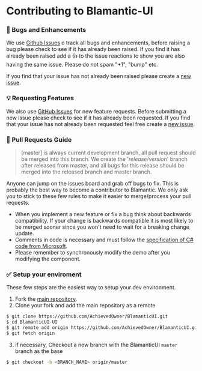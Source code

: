 # Contributing to Blamantic-UI

### :pill: Bugs and Enhancements
We use [Github Issues](https://github.com/AchievedOwner/BlamanticUI/issues) o track all bugs and enhancements, before raising a bug please check to see if it has already been raised. If you find it has already been raised add a :thumbsup: to the issue reactions to show you are also having the same issue. Please do not spam "+1", "bump" etc.

If you find that your issue has not already been raised please create a [new issue](https://github.com/AchievedOwner/BlamanticUI/issues/new).

### :bulb: Requesting Features
We also use [GitHub Issues](https://github.com/AchievedOwner/BlamanticUI/issues) for new feature requests. Before submitting a new issue please check to see if it has already been requested. If you find that your issue has not already been requested feel free create a [new issue](https://github.com/AchievedOwner/BlamanticUI/issues/new).

### :red_circle: Pull Requests Guide
> [master] is always current development branch, all pull request should be merged into this branch. We create the '*release/version*' branch after released from master, and all bugs for this release should be merged into the released branch and master branch.

Anyone can jump on the issues board and grab off bugs to fix. This is probably the best way to become a contributor to Blamantic. We only ask you to stick to these few rules to make it easier to merge/process your pull requests.

- When you implement a new feature or fix a bug think about backwards compatibility. If your change is backwards compatible it is most likely to be merged sooner since you won't need to wait for a breaking change update.
- Comments in code is necessary and must follow the [specification of C# code from Microsoft](https://docs.microsoft.com/zh-cn/dotnet/csharp/language-reference/language-specification/introduction).
- Please remember to synchronously modify the demo  after you modifying the component.

### :white_check_mark: Setup your enviroment
These few steps are the easiest way to setup your dev environment.

1. Fork the [main repository](https://github.com/AchievedOwner/BlamanticUI.git).
2. Clone your fork and add the main repository as a remote
```bash
$ git clone https://github.com/AchievedOwner/BlamanticUI.git
$ cd BlamanticUI-UI
$ git remote add origin https://github.com/AchievedOwner/BlamanticUI.git
$ git fetch origin
```
3. if necessary, Checkout a new branch with the BlamanticUI `master` branch as the base 
```bash
$ git checkout -b <BRANCH_NAME> origin/master
```